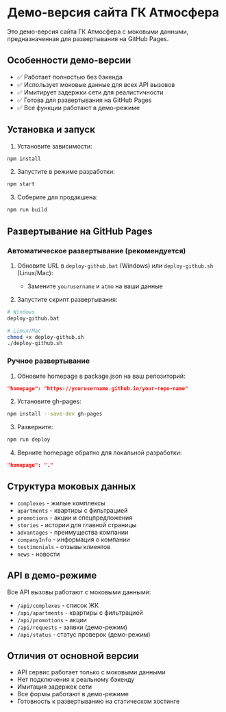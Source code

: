 # Демо-версия сайта ГК Атмосфера

Это демо-версия сайта ГК Атмосфера с моковыми данными, предназначенная для развертывания на GitHub Pages.

## Особенности демо-версии

- ✅ Работает полностью без бэкенда
- ✅ Использует моковые данные для всех API вызовов
- ✅ Имитирует задержки сети для реалистичности
- ✅ Готова для развертывания на GitHub Pages
- ✅ Все функции работают в демо-режиме

## Установка и запуск

1. Установите зависимости:
```bash
npm install
```

2. Запустите в режиме разработки:
```bash
npm start
```

3. Соберите для продакшена:
```bash
npm run build
```

## Развертывание на GitHub Pages

### Автоматическое развертывание (рекомендуется)

1. Обновите URL в `deploy-github.bat` (Windows) или `deploy-github.sh` (Linux/Mac):
   - Замените `yourusername` и `atmo` на ваши данные

2. Запустите скрипт развертывания:
```bash
# Windows
deploy-github.bat

# Linux/Mac
chmod +x deploy-github.sh
./deploy-github.sh
```

### Ручное развертывание

1. Обновите homepage в package.json на ваш репозиторий:
```json
"homepage": "https://yourusername.github.io/your-repo-name"
```

2. Установите gh-pages:
```bash
npm install --save-dev gh-pages
```

3. Разверните:
```bash
npm run deploy
```

4. Верните homepage обратно для локальной разработки:
```json
"homepage": "."
```

## Структура моковых данных

- `complexes` - жилые комплексы
- `apartments` - квартиры с фильтрацией
- `promotions` - акции и спецпредложения
- `stories` - истории для главной страницы
- `advantages` - преимущества компании
- `companyInfo` - информация о компании
- `testimonials` - отзывы клиентов
- `news` - новости

## API в демо-режиме

Все API вызовы работают с моковыми данными:
- `/api/complexes` - список ЖК
- `/api/apartments` - квартиры с фильтрацией
- `/api/promotions` - акции
- `/api/requests` - заявки (демо-режим)
- `/api/status` - статус проверок (демо-режим)

## Отличия от основной версии

- API сервис работает только с моковыми данными
- Нет подключения к реальному бэкенду
- Имитация задержек сети
- Все формы работают в демо-режиме
- Готовность к развертыванию на статическом хостинге
